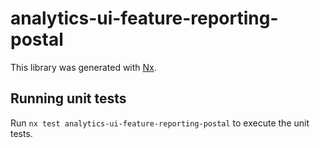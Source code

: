 # analytics-ui-feature-reporting-postal

This library was generated with [Nx](https://nx.dev).

## Running unit tests

Run `nx test analytics-ui-feature-reporting-postal` to execute the unit tests.
